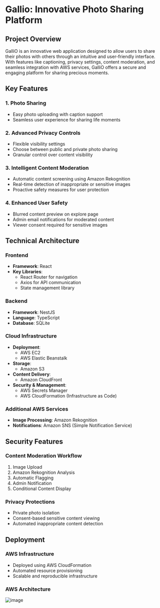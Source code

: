 # Gallio: Innovative Photo Sharing Platform

## Project Overview

GalliO is an innovative web application designed to allow users to share their photos with
others through an intuitive and user-friendly interface. With features like captioning, privacy
settings, content moderation, and seamless integration with AWS services, GalliO offers a
secure and engaging platform for sharing precious moments.

## Key Features

### 1. Photo Sharing
- Easy photo uploading with caption support
- Seamless user experience for sharing life moments

### 2. Advanced Privacy Controls
- Flexible visibility settings
- Choose between public and private photo sharing
- Granular control over content visibility

### 3. Intelligent Content Moderation
- Automatic content screening using Amazon Rekognition
- Real-time detection of inappropriate or sensitive images
- Proactive safety measures for user protection

### 4. Enhanced User Safety
- Blurred content preview on explore page
- Admin email notifications for moderated content
- Viewer consent required for sensitive images

## Technical Architecture

### Frontend
- **Framework**: React
- **Key Libraries**: 
  - React Router for navigation
  - Axios for API communication
  - State management library

### Backend
- **Framework**: NestJS
- **Language**: TypeScript
- **Database**: SQLite

### Cloud Infrastructure
- **Deployment**: 
  - AWS EC2
  - AWS Elastic Beanstalk
- **Storage**: 
  - Amazon S3
- **Content Delivery**: 
  - Amazon CloudFront
- **Security & Management**:
  - AWS Secrets Manager
  - AWS CloudFormation (Infrastructure as Code)

### Additional AWS Services
- **Image Processing**: Amazon Rekognition
- **Notifications**: Amazon SNS (Simple Notification Service)

## Security Features

### Content Moderation Workflow
1. Image Upload
2. Amazon Rekognition Analysis
3. Automatic Flagging
4. Admin Notification
5. Conditional Content Display

### Privacy Protections
- Private photo isolation
- Consent-based sensitive content viewing
- Automated inappropriate content detection

## Deployment

### AWS Infrastructure
- Deployed using AWS CloudFormation
- Automated resource provisioning
- Scalable and reproducible infrastructure

### AWS Architecture
![image](https://github.com/user-attachments/assets/f46fae46-677a-439b-a465-8cc61d9d63b5)




